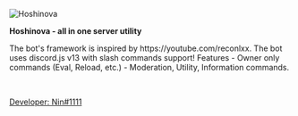 ![Hoshinova](http://www.magnumgroup.co.in/images/utility-management.jpg)
<p align="centre">
  <strong>
    Hoshinova - all in one server utility
  </strong>
</p>
<p>
  The bot's framework is inspired by https://youtube.com/reconlxx. The bot uses discord.js v13 with slash commands support!
  Features
  - Owner only commands (Eval, Reload, etc.)
  - Moderation, Utility, Information commands.
</p>
<br />
<p align="centre">
  <a href="https://discord.com/users/838620835282812969">
    Developer: Nin#1111
  </a>
</p>
